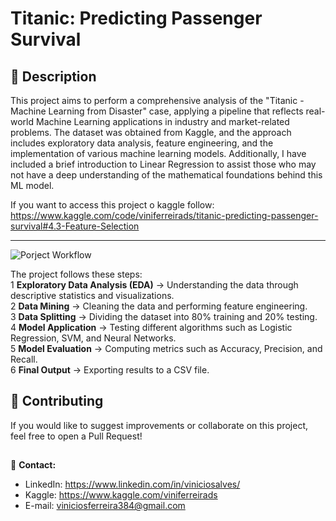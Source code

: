 
# Titanic: Predicting Passenger Survival

## 📌 **Description**  
This project aims to perform a comprehensive analysis of the "Titanic - Machine Learning from Disaster" case, applying a pipeline that reflects real-world Machine Learning applications in industry and market-related problems. The dataset was obtained from Kaggle, and the approach includes exploratory data analysis, feature engineering, and the implementation of various machine learning models. Additionally, I have included a brief introduction to Linear Regression to assist those who may not have a deep understanding of the mathematical foundations behind this ML model.

If you want to access this project o kaggle follow: https://www.kaggle.com/code/viniferreirads/titanic-predicting-passenger-survival#4.3-Feature-Selection

---

![Porject Workflow](https://github.com/user-attachments/assets/7812534f-333d-4b48-9efa-b5db7ef25a32)

The project follows these steps:  
1️ **Exploratory Data Analysis (EDA)** → Understanding the data through descriptive statistics and visualizations.  
2️ **Data Mining** → Cleaning the data and performing feature engineering.  
3️ **Data Splitting** → Dividing the dataset into 80% training and 20% testing.  
4️ **Model Application** → Testing different algorithms such as Logistic Regression, SVM, and Neural Networks.  
5️ **Model Evaluation** → Computing metrics such as Accuracy, Precision, and Recall.  
6️ **Final Output** → Exporting results to a CSV file.  

## 🤝 **Contributing**  

If you would like to suggest improvements or collaborate on this project, feel free to open a Pull Request!  

##
📧 **Contact:** 
- LinkedIn: https://www.linkedin.com/in/viniciosalves/  
- Kaggle: https://www.kaggle.com/viniferreirads
- E-mail: viniciosferreira384@gmail.com
  



